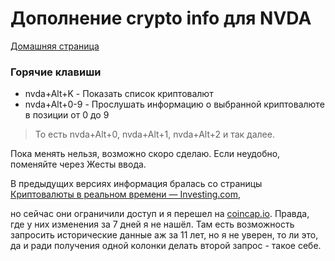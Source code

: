 # Дополнение crypto info для NVDA

[Домашняя страница](https://github.com/alekssamos/crypto_info/)

### Горячие клавиши
* nvda+Alt+K - Показать список криптовалют
* nvda+Alt+0-9 - Прослушать информацию о выбранной криптовалюте в позиции от 0 до 9
> То есть nvda+Alt+0, nvda+Alt+1, nvda+Alt+2 и так далее.

Пока менять нельзя, возможно скоро сделаю. Если неудобно, поменяйте через Жесты ввода.

В предыдущих версиях  информация бралась со страницы [Криптовалюты в реальном времени — Investing.com](https://ru.investing.com/crypto/),

но сейчас они ограничили доступ и я перешел на [coincap.io](https://coincap.io/).
Правда, где у них изменения за 7 дней я не нашёл.
Там есть возможность запросить исторические данные аж за 11 лет, но я не уверен, то ли это, да и ради получения одной колонки делать второй запрос - такое себе.

